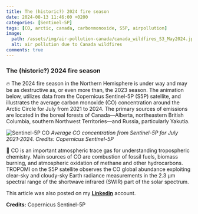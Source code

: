 ```yaml
---
title: The (historic?) 2024 fire season
date: 2024-08-13 11:46:00 +0200
categories: [Sentinel-5P]
tags: [CO, arctic, canada, carbonmonoxide, S5P, airpollution]
image:
  path: /assets/img/air-pollution-canada/canada_wildfires_S3_May2024.jpg
  alt: air pollution due to Canada wildfires
comments: true
---
```


### The (historic?) 2024 fire season

🔥 The 2024 fire season in the Northern Hemisphere is under way and may be as destructive as, or even more than, the 2023 season. 
The animation below, utilizes data from the Copernicus Sentinel-5P (S5P) satellite, and illustrates the average carbon monoxide (CO) concentration around the Arctic Circle for July from 2021 to 2024. 
The primary sources of emissions are located in the boreal forests of Canada—Alberta, northeastern British Columbia, southern Northwest Territories—and Russia, particularly Yakutia.

![Sentinel-5P CO](https://media.licdn.com/dms/image/v2/D4D22AQEk-0YgGE6kSw/feedshare-shrink_800/feedshare-shrink_800/0/1722534928606?e=1726704000&v=beta&t=3xCmqqrMDv03Z_yB__dB6xp_kEwx25i8dNAvTnNVGHM)
_Average CO concentration from Sentinel-5P for July 2021-2024. Credits: Copernicus Sentinel-5P_

📖 CO is an important atmospheric trace gas for understanding tropospheric chemistry. Main sources of CO are combustion of fossil fuels, biomass burning, and atmospheric oxidation of methane and other hydrocarbons. 
TROPOMI on the S5P satellite observes the CO global abundance exploiting clear-sky and cloudy-sky Earth radiance measurements in the 2.3 μm spectral range of the shortwave infrared (SWIR) part of the solar spectrum.

This article was also posted on my [__Linkedin__](https://www.linkedin.com/posts/lagoudakis_the-historic-2024-fire-season-the-activity-7224835150705025025-40OF?utm_source=share&utm_medium=member_desktop) account.


**Credits:** Copernicus Sentinel-5P